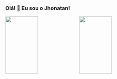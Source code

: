 ### Olá! 👋 Eu sou o Jhonatan!
<div>
  <img style="width: 45%; height: 180px; " src="https://github-readme-stats.vercel.app/api?username=jhonatancassante&show_icons=true&theme=radical" />
  <img style="width: 45%; height: 180px; " src="https://github-readme-stats.vercel.app/api/top-langs/?username=jhonatancassante&layout=compact&theme=radical" />
</div>


<!--
**jhonatancassante/jhonatancassante** is a ✨ _special_ ✨ repository because its `README.md` (this file) appears on your GitHub profile.

Here are some ideas to get you started:

- 🔭 I’m currently working on ...
- 🌱 I’m currently learning ...
- 👯 I’m looking to collaborate on ...
- 🤔 I’m looking for help with ...
- 💬 Ask me about ...
- 📫 How to reach me: ...
- 😄 Pronouns: ...
- ⚡ Fun fact: ...
-->
